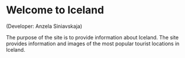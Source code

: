 # Welcome to Iceland

(Developer: Anzela Siniavskaja)

 The purpose of the site is to provide information about Iceland. The site provides information and images of the most popular tourist locations in Iceland.
